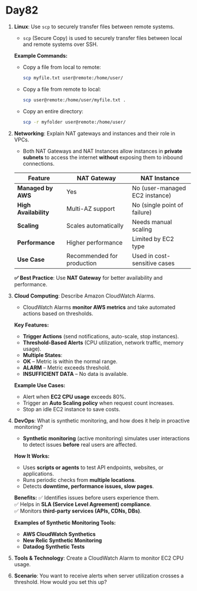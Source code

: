 # Day82 


1. **Linux**: Use `scp` to securely transfer files between remote systems.
   - `scp` (Secure Copy) is used to securely transfer files between local and remote systems over SSH.

   **Example Commands:**
   - Copy a file from local to remote:
     ```sh
     scp myfile.txt user@remote:/home/user/
     ```
   - Copy a file from remote to local:
     ```sh
     scp user@remote:/home/user/myfile.txt .
     ```
   - Copy an entire directory:
     ```sh
     scp -r myfolder user@remote:/home/user/
     ```


2. **Networking**: Explain NAT gateways and instances and their role in VPCs.
   - Both NAT Gateways and NAT Instances allow instances in **private subnets** to access the internet **without** exposing them to inbound connections.

   | Feature            | NAT Gateway                   | NAT Instance                  |
   |-------------------|-----------------------------|------------------------------|
   | **Managed by AWS** | Yes                          | No (user-managed EC2 instance) |
   | **High Availability** | Multi-AZ support            | No (single point of failure) |
   | **Scaling**        | Scales automatically        | Needs manual scaling         |
   | **Performance**    | Higher performance          | Limited by EC2 type          |
   | **Use Case**      | Recommended for production  | Used in cost-sensitive cases |

   **✅ Best Practice**: Use **NAT Gateway** for better availability and performance.


3. **Cloud Computing**: Describe Amazon CloudWatch Alarms.
   - CloudWatch Alarms **monitor AWS metrics** and take automated actions based on thresholds.

   **Key Features:**
   - **Trigger Actions** (send notifications, auto-scale, stop instances).
   - **Threshold-Based Alerts** (CPU utilization, network traffic, memory usage).
   - **Multiple States**:
    - **OK** – Metric is within the normal range.
    - **ALARM** – Metric exceeds threshold.
    - **INSUFFICIENT DATA** – No data is available.

   **Example Use Cases:**
    - Alert when **EC2 CPU usage** exceeds 80%.
    - Trigger an **Auto Scaling policy** when request count increases.
    - Stop an idle EC2 instance to save costs.


4. **DevOps**: What is synthetic monitoring, and how does it help in proactive monitoring?
   - **Synthetic monitoring** (active monitoring) simulates user interactions to detect issues **before** real users are affected.

   **How It Works:**
    - Uses **scripts or agents** to test API endpoints, websites, or applications.
    - Runs periodic checks from **multiple locations**.
    - Detects **downtime, performance issues, slow pages**.

   **Benefits:**
    ✅ Identifies issues before users experience them.  
    ✅ Helps in **SLA (Service Level Agreement) compliance**.  
    ✅ Monitors **third-party services (APIs, CDNs, DBs)**.  

   **Examples of Synthetic Monitoring Tools:**
    - **AWS CloudWatch Synthetics**
    - **New Relic Synthetic Monitoring**
    - **Datadog Synthetic Tests**


5. **Tools & Technology**: Create a CloudWatch Alarm to monitor EC2 CPU usage.

6. **Scenario**: You want to receive alerts when server utilization crosses a threshold. How would you set this up?

 

